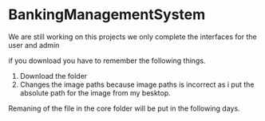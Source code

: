 # BankingManagementSystem

We are still working on this projects we only complete the interfaces for the user and admin 

if you download you have to remember the following things.
   1. Download the folder
   2. Changes the image paths because image paths is  incorrect as i put the absolute path for the image from my besktop. 
   
Remaning of the file in the core folder will be put in the following days.



   
